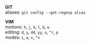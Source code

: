**GIT**<br>
aliases: `git config --get-regexp alias`<br>

**VIM**<br>
motions: `h`, `j`, `k`, `l`, `b`, `w`<br>
editing: `d`, `y`, `dd`, `yy`, `u`, `^r`, `p`<br>
modes: `i`, `a`, `v`, `^v`<br>
